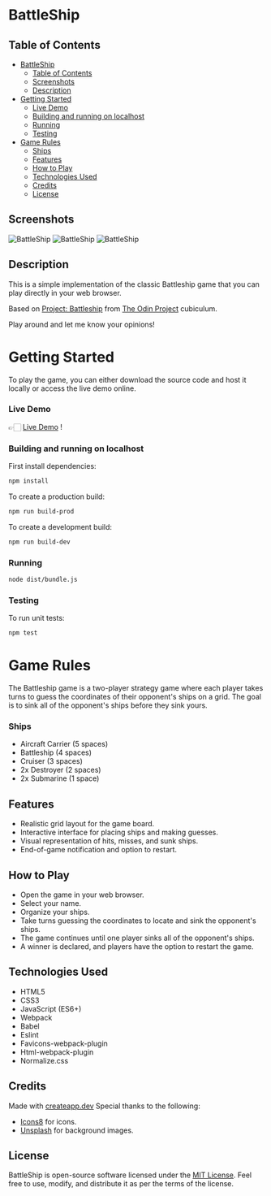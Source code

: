 # BattleShip

## Table of Contents
- [BattleShip](#battleship)
  - [Table of Contents](#table-of-contents)
  - [Screenshots](#screenshots)
  - [Description](#description)
- [Getting Started](#getting-started)
    - [Live Demo](#live-demo)
    - [Building and running on localhost](#building-and-running-on-localhost)
    - [Running](#running)
    - [Testing](#testing)
- [Game Rules](#game-rules)
    - [Ships](#ships)
  - [Features](#features)
  - [How to Play](#how-to-play)
  - [Technologies Used](#technologies-used)
  - [Credits](#credits)
  - [License](#license)




## Screenshots

![BattleShip](./src/view/assets/examples/battleship-1.png)
![BattleShip](./src/view/assets/examples/Screenshot%202023-11-17%20at%2012.52.49.png)
![BattleShip](./src/view/assets/examples/Screenshot%202023-11-17%20at%2012.53.45.png)

## Description
This is a simple implementation of the classic Battleship game that you can play directly in your web browser.

Based on [Project: Battleship](https://www.theodinproject.com/lessons/node-path-javascript-battleship) from [The Odin Project](https://www.theodinproject.com/) cubiculum.

Play around and let me know your opinions! 

# Getting Started

To play the game, you can either download the source code and host it locally or access the live demo online.

### Live Demo
👉🏻 [Live Demo](https://hideny.github.io/Battleship/) !
 

### Building and running on localhost

First install dependencies:

```sh
npm install
```

To create a production build:

```sh
npm run build-prod
```

To create a development build:

```sh
npm run build-dev
```

### Running

```sh
node dist/bundle.js
```

### Testing

To run unit tests:

```sh
npm test
```


# Game Rules
The Battleship game is a two-player strategy game where each player takes turns to guess the coordinates of their opponent's ships on a grid. 
The goal is to sink all of the opponent's ships before they sink yours.

### Ships
- Aircraft Carrier (5 spaces)
- Battleship (4 spaces)
- Cruiser (3 spaces)
- 2x Destroyer  (2 spaces)
- 2x Submarine (1 space)

## Features
- Realistic grid layout for the game board.
- Interactive interface for placing ships and making guesses.
- Visual representation of hits, misses, and sunk ships.
- End-of-game notification and option to restart.


## How to Play
- Open the game in your web browser.
- Select your name.
- Organize your ships.
- Take turns guessing the coordinates to locate and sink the opponent's ships. 
- The game continues until one player sinks all of the opponent's ships.
- A winner is declared, and players have the option to restart the game.


## Technologies Used

- HTML5
- CSS3
- JavaScript (ES6+)
- Webpack
- Babel
- Eslint
- Favicons-webpack-plugin
- Html-webpack-plugin
- Normalize.css
  
## Credits

Made with [createapp.dev](https://createapp.dev/)
Special thanks to the following:

- [Icons8](https://icons8.com) for icons.
- [Unsplash](https://unsplash.com/) for background images.


## License

BattleShip is open-source software licensed under the [MIT License](LICENSE). 
Feel free to use, modify, and distribute it as per the terms of the license.
